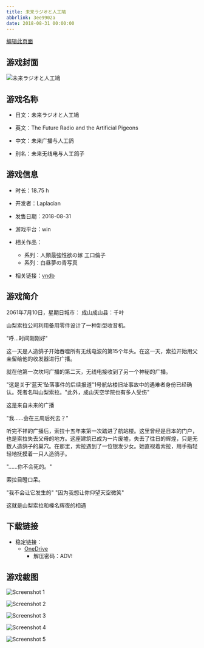 ```yaml
---
title: 未来ラジオと人工鳩
abbrlink: 3ee9902a
date: 2018-08-31 00:00:00
---
```

[编辑此页面](https://github.com/ACG-3/ADV3-source/blob/main/source/_posts/games/%E6%9C%AA%E6%9D%A5%E3%83%A9%E3%82%B8%E3%82%AA%E3%81%A8%E4%BA%BA%E5%B7%A5%E9%B3%A9.md)

## 游戏封面

![未来ラジオと人工鳩](https://pan.timero.xyz/d/onedrive/img_lib_001/%E6%9C%AA%E6%9D%A5%E3%83%A9%E3%82%B8%E3%82%AA%E3%81%A8%E4%BA%BA%E5%B7%A5%E9%B3%A9_cover.avif)


## 游戏名称

- 日文：未来ラジオと人工鳩
- 英文：The Future Radio and the Artificial Pigeons
- 中文：未来广播与人工鸽

- 别名：未来无线电与人工鸽子


## 游戏信息

- 时长：18.75 h
- 开发者：Laplacian
- 发售日期：2018-08-31
- 游戏平台：win
- 相关作品：
   - 系列：人類最強性欲の嫁 工口倫子
   - 系列：白昼夢の青写真

- 相关链接：[vndb](https://vndb.org/v22603)


## 游戏简介

2061年7月10日，星期日城市： 成山成山县：千叶

山梨索拉公司利用备用零件设计了一种新型收音机。

"呼...时间刚刚好"

这一天是人造鸽子开始吞噬所有无线电波的第15个年头。在这一天，索拉开始用父亲留给他的收发器进行广播。

就在他第一次坎坷广播的第二天，无线电接收到了另一个神秘的广播。

"这是关于'蓝天'坠落事件的后续报道"1号航站楼旧址事故中的遇难者身份已经确认。死者名叫山梨索拉。"此外，成山天空学院也有多人受伤"

这是来自未来的广播

"我......会在三周后死去？"

听完不祥的广播后，索拉十五年来第一次踏进了航站楼。这里曾经是日本的门户，也是索拉失去父母的地方。这座建筑已成为一片废墟，失去了往日的辉煌，只是无数人造鸽子的巢穴。在那里，索拉遇到了一位银发少女。她直视着索拉，用手指轻轻地抚摸着一只人造鸽子。

"......你不会死的。"

索拉目瞪口呆。

"我不会让它发生的"
"因为我想让你仰望天空微笑"

这就是山梨索拉和榛名辉夜的相遇




## 下载链接

- 稳定链接：
    - [OneDrive](https://pan.timero.xyz/onedrive/adv_lib_001/%E6%9C%AA%E6%9D%A5%E3%83%A9%E3%82%B8%E3%82%AA%E3%81%A8%E4%BA%BA%E5%B7%A5%E9%B3%A9)
        - 解压密码：ADV!



## 游戏截图


![Screenshot 1](https://pan.timero.xyz/d/onedrive/img_lib_001/%E6%9C%AA%E6%9D%A5%E3%83%A9%E3%82%B8%E3%82%AA%E3%81%A8%E4%BA%BA%E5%B7%A5%E9%B3%A9_Screenshot_1.avif)

![Screenshot 2](https://pan.timero.xyz/d/onedrive/img_lib_001/%E6%9C%AA%E6%9D%A5%E3%83%A9%E3%82%B8%E3%82%AA%E3%81%A8%E4%BA%BA%E5%B7%A5%E9%B3%A9_Screenshot_2.avif)

![Screenshot 3](https://pan.timero.xyz/d/onedrive/img_lib_001/%E6%9C%AA%E6%9D%A5%E3%83%A9%E3%82%B8%E3%82%AA%E3%81%A8%E4%BA%BA%E5%B7%A5%E9%B3%A9_Screenshot_3.avif)

![Screenshot 4](https://pan.timero.xyz/d/onedrive/img_lib_001/%E6%9C%AA%E6%9D%A5%E3%83%A9%E3%82%B8%E3%82%AA%E3%81%A8%E4%BA%BA%E5%B7%A5%E9%B3%A9_Screenshot_4.avif)

![Screenshot 5](https://pan.timero.xyz/d/onedrive/img_lib_001/%E6%9C%AA%E6%9D%A5%E3%83%A9%E3%82%B8%E3%82%AA%E3%81%A8%E4%BA%BA%E5%B7%A5%E9%B3%A9_Screenshot_5.avif)

